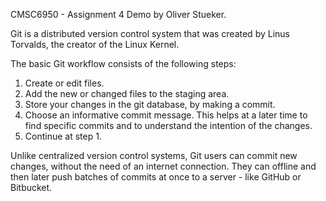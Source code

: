 CMSC6950 - Assignment 4 Demo by Oliver Stueker.

Git is a distributed version control system that was created by 
Linus Torvalds, the creator of the Linux Kernel.

The basic Git workflow consists of the following steps:

1. Create or edit files.
2. Add the new or changed files to the staging area.
3. Store your changes in the git database, by making a commit.
4. Choose an informative commit message. This helps at a later time to find
   specific commits and to understand the intention of the changes.
5. Continue at step 1.

Unlike centralized version control systems, Git users can commit new changes,
without the need of an internet connection.  They can offline and then later
push batches of commits at once to a server - like GitHub or Bitbucket.
